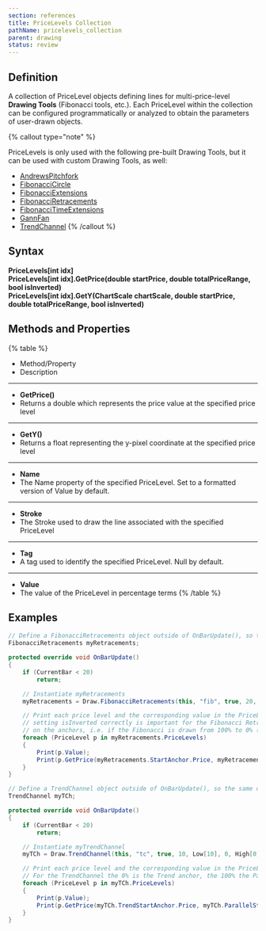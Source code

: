 ```yaml
---
section: references
title: PriceLevels Collection
pathName: pricelevels_collection
parent: drawing
status: review
---
```


## Definition

A collection of PriceLevel objects defining lines for multi-price-level **Drawing Tools** (Fibonacci tools, etc.). Each PriceLevel within the collection can be configured programmatically or analyzed to obtain the parameters of user-drawn objects.

{% callout type="note" %}

PriceLevels is only used with the following pre-built Drawing Tools, but it can be used with custom Drawing Tools, as well:

* [AndrewsPitchfork](draw_andrewspitchfork)
* [FibonacciCircle](draw_fibonaccicircle)
* [FibonacciExtensions](draw_fibonacciextensions)
* [FibonacciRetracements](draw_fibonacciretracements)
* [FibonacciTimeExtensions](draw_fibonaccitimeextensions)
* [GannFan](draw_gannfan)
* [TrendChannel](draw_trendchannel)
{% /callout %}

## Syntax

**PriceLevels[int idx]**  
**PriceLevels[int idx].GetPrice(double startPrice, double totalPriceRange, bool isInverted)**  
**PriceLevels[int idx].GetY(ChartScale chartScale, double startPrice, double totalPriceRange, bool isInverted)**

## Methods and Properties

{% table %}

* Method/Property
* Description

---

* **GetPrice()**
* Returns a double which represents the price value at the specified price level

---

* **GetY()**
* Returns a float representing the y-pixel coordinate at the specified price level

---

* **Name**
* The Name property of the specified PriceLevel. Set to a formatted version of Value by default.

---

* **Stroke**
* The Stroke used to draw the line associated with the specified PriceLevel

---

* **Tag**
* A tag used to identify the specified PriceLevel. Null by default.

---

* **Value**
* The value of the PriceLevel in percentage terms
{% /table %}

## Examples

```csharp
// Define a FibonacciRetracements object outside of OnBarUpdate(), so the same object can be re-used**
FibonacciRetracements myRetracements;

protected override void OnBarUpdate()
{
    if (CurrentBar < 20)
        return;

    // Instantiate myRetracements
    myRetracements = Draw.FibonacciRetracements(this, "fib", true, 20, High[20], 2, Low[2]);

    // Print each price level and the corresponding value in the PriceLevels collection contain in myRetracements
    // setting isInverted correctly is important for the Fibonacci Retracements since it will define which starting point is used, as it changes based
    // on the anchors, i.e. if the Fibonacci is drawn from 100% to 0% (default) or the other inverted way (0% to 100%).
    foreach (PriceLevel p in myRetracements.PriceLevels)
    {
        Print(p.Value);
        Print(p.GetPrice(myRetracements.StartAnchor.Price, myRetracements.EndAnchor.Price - myRetracements.StartAnchor.Price, false));
    }
}
```

```csharp
// Define a TrendChannel object outside of OnBarUpdate(), so the same object can be re-used
TrendChannel myTCh;

protected override void OnBarUpdate()
{
    if (CurrentBar < 20)
        return;

    // Instantiate myTrendChannel
    myTCh = Draw.TrendChannel(this, "tc", true, 10, Low[10], 0, High[0], 10, High[10] + 5 * TickSize);

    // Print each price level and the corresponding value in the PriceLevels collection contain in myTrendChannel
    // For the TrendChannel the 0% is the Trend anchor, the 100% the Parallel anchor
    foreach (PriceLevel p in myTCh.PriceLevels)
    {
        Print(p.Value);
        Print(p.GetPrice(myTCh.TrendStartAnchor.Price, myTCh.ParallelStartAnchor.Price - myTCh.TrendStartAnchor.Price, false));
    }
}

```
